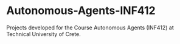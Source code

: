 # Autonomous-Agents-INF412
Projects developed for the Course Autonomous Agents (INF412) at Technical University of Crete.
